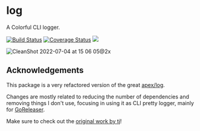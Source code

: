 # log

A Colorful CLI logger.

[![Build Status](https://img.shields.io/github/workflow/status/caarlos0/log/build?style=for-the-badge)](https://github.com/caarlos0/log/actions?workflow=build)
[![Coverage Status](https://img.shields.io/codecov/c/gh/caarlos0/log.svg?logo=codecov&style=for-the-badge)](https://codecov.io/gh/caarlos0/log)
[![](http://img.shields.io/badge/godoc-reference-5272B4.svg?style=for-the-badge)](https://pkg.go.dev/github.com/caarlos0/log)

![CleanShot 2022-07-04 at 15 06 05@2x](https://user-images.githubusercontent.com/245435/177202016-074a49d2-6061-45e1-bc4a-52e5f16fc573.png)

## Acknowledgements

This package is a very refactored version of the great [apex/log][1].

Changes are mostly related to reducing the number of dependencies and removing things I don't use,
focusing in using it as CLI pretty logger, mainly for [GoReleaser][2].

Make sure to check out the [original work by tj][1]!

[1]: https://github.com/apex/log
[2]: https://goreleaser.com
